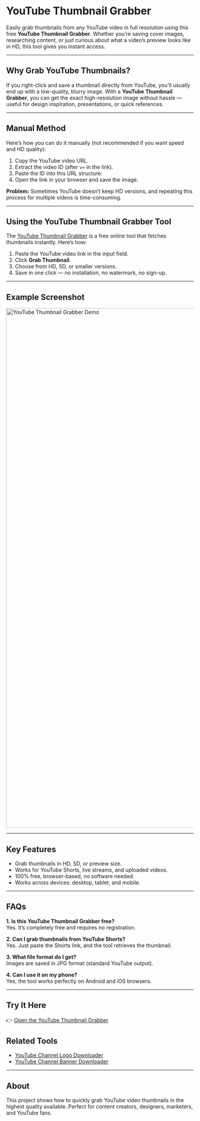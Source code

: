 # YouTube Thumbnail Grabber

Easily grab thumbnails from any YouTube video in full resolution using this free **YouTube Thumbnail Grabber**. Whether you’re saving cover images, researching content, or just curious about what a video’s preview looks like in HD, this tool gives you instant access.

---

## Why Grab YouTube Thumbnails?
If you right-click and save a thumbnail directly from YouTube, you’ll usually end up with a low-quality, blurry image. With a **YouTube Thumbnail Grabber**, you can get the exact high-resolution image without hassle — useful for design inspiration, presentations, or quick references.

---

## Manual Method
Here’s how you can do it manually (not recommended if you want speed and HD quality):

1. Copy the YouTube video URL.  
2. Extract the video ID (after `v=` in the link).  
3. Paste the ID into this URL structure:
4. Open the link in your browser and save the image.

**Problem:** Sometimes YouTube doesn’t keep HD versions, and repeating this process for multiple videos is time-consuming.

---

## Using the YouTube Thumbnail Grabber Tool
The [YouTube Thumbnail Grabber](https://sanishtech.com/tools/youtube-thumbnail-grabber/) is a free online tool that fetches thumbnails instantly. Here’s how:

1. Paste the YouTube video link in the input field.  
2. Click **Grab Thumbnail**.  
3. Choose from HD, SD, or smaller versions.  
4. Save in one click — no installation, no watermark, no sign-up.  

---

## Example Screenshot
<img width="1393" height="1397" alt="YouTube Thumbnail Grabber Demo" src="https://github.com/user-attachments/assets/9d04d0b7-4b3d-44ad-a3f8-5719b94191ff" />

---

## Key Features
- Grab thumbnails in HD, SD, or preview size.  
- Works for YouTube Shorts, live streams, and uploaded videos.  
- 100% free, browser-based, no software needed.  
- Works across devices: desktop, tablet, and mobile.  

---

## FAQs

**1. Is this YouTube Thumbnail Grabber free?**  
Yes. It’s completely free and requires no registration.

**2. Can I grab thumbnails from YouTube Shorts?**  
Yes. Just paste the Shorts link, and the tool retrieves the thumbnail.

**3. What file format do I get?**  
Images are saved in JPG format (standard YouTube output).

**4. Can I use it on my phone?**  
Yes, the tool works perfectly on Android and iOS browsers.

---

## Try It Here
👉 [Open the YouTube Thumbnail Grabber](https://sanishtech.com/tools/youtube-thumbnail-grabber/)

## Related Tools
- [YouTube Channel Logo Downloader](https://sanishtech.com/tools/youtube-channel-logo-downloader/)  
- [YouTube Channel Banner Downloader](https://sanishtech.com/tools/youtube-channel-banner-downloader/)  


---

## About
This project shows how to quickly grab YouTube video thumbnails in the highest quality available. Perfect for content creators, designers, marketers, and YouTube fans.


